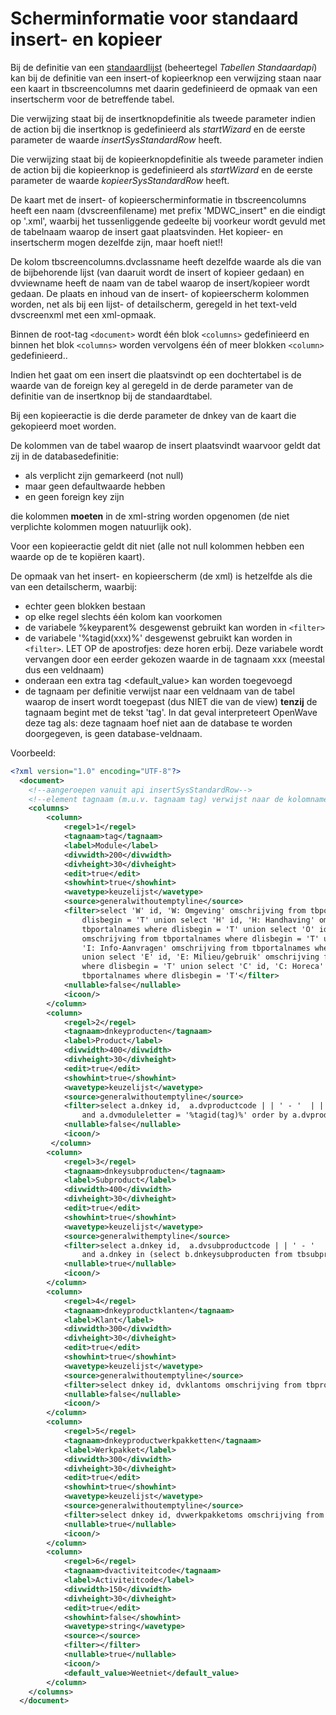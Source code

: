 # Scherminformatie voor standaard insert- en kopieer

Bij de definitie van een [standaardlijst](/docs/instellen_inrichten/standardlist_standarddetail.md) (beheertegel _Tabellen Standaardapi_) kan bij de definitie van een insert-of kopieerknop een verwijzing staan naar een kaart in tbscreencolumns met daarin gedefinieerd de opmaak van een insertscherm voor de betreffende tabel.

Die verwijzing staat bij de insertknopdefinitie als tweede parameter indien de action bij die insertknop is gedefinieerd als _startWizard_ en de eerste parameter de waarde _insertSysStandardRow_ heeft.

Die verwijzing staat bij de kopieerknopdefinitie als tweede parameter indien de action bij die kopieerknop is gedefinieerd als _startWizard_ en de eerste parameter de waarde _kopieerSysStandardRow_ heeft.

De kaart met de insert- of kopieerscherminformatie in tbscreencolumns heeft een naam (dvscreenfilename) met prefix 'MDWC_insert" en die eindigt op '.xml', waarbij het tussenliggende gedeelte bij voorkeur wordt gevuld met de tabelnaam waarop de insert gaat plaatsvinden. Het kopieer- en insertscherm mogen dezelfde zijn, maar hoeft niet!!

De kolom tbscreencolumns.dvclassname heeft dezelfde waarde als die van de bijbehorende lijst (van daaruit wordt de insert of kopieer gedaan) en dvviewname heeft de naam van de tabel waarop de insert/kopieer wordt gedaan.
De plaats en inhoud van de insert- of kopieerscherm kolommen worden, net als bij een lijst- of detailscherm, geregeld in het text-veld dvscreenxml met een xml-opmaak.

Binnen de root-tag `<document>` wordt één blok `<columns>` gedefinieerd en binnen het blok `<columns>` worden vervolgens één of meer blokken `<column>` gedefinieerd..

Indien het gaat om een insert die plaatsvindt op een dochtertabel is de waarde van de foreign key al geregeld in de derde parameter van de definitie van de insertknop bij de standaardtabel.

Bij een kopieeractie is die derde parameter de dnkey van de kaart die gekopieerd moet worden.

De kolommen van de tabel waarop de insert plaatsvindt waarvoor geldt dat zij in de databasedefinitie:

- als verplicht zijn gemarkeerd (not null)
- maar geen defaultwaarde hebben
- en geen foreign key zijn

die kolommen **moeten** in de xml-string worden opgenomen (de niet verplichte kolommen mogen natuurlijk ook).

Voor een kopieeractie geldt dit niet (alle not null kolommen hebben een waarde op de te kopiëren kaart).

De opmaak van het insert- en kopieerscherm (de xml) is hetzelfde als die van een detailscherm, waarbij:

- echter geen blokken bestaan
- op elke regel slechts één kolom kan voorkomen
- de variabele %keyparent% desgewenst gebruikt kan worden in `<filter>`
- de variabele '%tagid(xxx)%' desgewenst gebruikt kan worden in `<filter>`. LET OP de apostrofjes: deze horen erbij. Deze variabele wordt vervangen door een eerder gekozen waarde in de tagnaam xxx (meestal dus een veldnaam)
- onderaan een extra tag <default_value> kan worden toegevoegd
- de tagnaam per definitie verwijst naar een veldnaam van de tabel waarop de insert wordt toegepast (dus NIET die van de view) **tenzij** de tagnaam begint met de tekst 'tag'. In dat geval interpreteert OpenWave deze tag als: deze tagnaam hoef niet aan de database te worden doorgegeven, is geen database-veldnaam.

Voorbeeld:

```xml
<?xml version="1.0" encoding="UTF-8"?>
  <document>
    <!--aangeroepen vanuit api insertSysStandardRow-->
    <!--element tagnaam (m.u.v. tagnaam tag) verwijst naar de kolomnamen van tbprodwkpklant-->
    <columns>
        <column>
            <regel>1</regel>
            <tagnaam>tag</tagnaam>
            <label>Module</label>
            <divwidth>200</divwidth>
            <divheight>30</divheight>
            <edit>true</edit>
            <showhint>true</showhint>
            <wavetype>keuzelijst</wavetype>
            <source>generalwithoutemptyline</source>
            <filter>select 'W' id, 'W: Omgeving' omschrijving from tbportalnames where
                dlisbegin = 'T' union select 'H' id, 'H: Handhaving' omschrijving from
                tbportalnames where dlisbegin = 'T' union select 'O' id, 'O: APV/Overig'
                omschrijving from tbportalnames where dlisbegin = 'T' union select 'I' id,
                'I: Info-Aanvragen' omschrijving from tbportalnames where dlisbegin = 'T'
                union select 'E' id, 'E: Milieu/gebruik' omschrijving from tbportalnames
                where dlisbegin = 'T' union select 'C' id, 'C: Horeca' omschrijving from
                tbportalnames where dlisbegin = 'T'</filter>
            <nullable>false</nullable>
            <icoon/>
        </column>
        <column>
            <regel>2</regel>
            <tagnaam>dnkeyproducten</tagnaam>
            <label>Product</label>
            <divwidth>400</divwidth>
            <divheight>30</divheight>
            <edit>true</edit>
            <showhint>true</showhint>
            <wavetype>keuzelijst</wavetype>
            <source>generalwithoutemptyline</source>
            <filter>select a.dnkey id,  a.dvproductcode | | ' - '  | | coalesce(a.dvproductoms,'')  omschrijving from vwfrmkopproductenzaaktypes a  where (a.ddvervallen is null or a.ddvervallen >= fn_vandaag(0))
                and a.dvmoduleletter = '%tagid(tag)%' order by a.dvproductcode </filter>
            <nullable>false</nullable>
            <icoon/>
         </column>
        <column>
            <regel>3</regel>
            <tagnaam>dnkeysubproducten</tagnaam>
            <label>Subproduct</label>
            <divwidth>400</divwidth>
            <divheight>30</divheight>
            <edit>true</edit>
            <showhint>true</showhint>
            <wavetype>keuzelijst</wavetype>
            <source>generalwithemptyline</source>
            <filter>select a.dnkey id,  a.dvsubproductcode | | ' - '  | | coalesce(a.dvsubproductoms,'')  omschrijving from tbsubproducten a  where (a.ddvervallen is null or a.ddvervallen >= fn_vandaag(0))
                and a.dnkey in (select b.dnkeysubproducten from tbsubproductdef b where b.dnkeyproductdef in (select c.dnkeyproductdef from tbproducten c  where c.dnkey = '%tagid(dnkeyproducten)%')) order by a.dvsubproductcode </filter>
            <nullable>true</nullable>
            <icoon/>
        </column>
        <column>
            <regel>4</regel>
            <tagnaam>dnkeyproductklanten</tagnaam>
            <label>Klant</label>
            <divwidth>300</divwidth>
            <divheight>30</divheight>
            <edit>true</edit>
            <showhint>true</showhint>
            <wavetype>keuzelijst</wavetype>
            <source>generalwithoutemptyline</source>
            <filter>select dnkey id, dvklantoms omschrijving from tbproductklanten where ddvervallen is null or ddvervallen >= fn_vandaag(0) </filter>
            <nullable>false</nullable>
            <icoon/>
        </column>
        <column>
            <regel>5</regel>
            <tagnaam>dnkeyproductwerkpakketten</tagnaam>
            <label>Werkpakket</label>
            <divwidth>300</divwidth>
            <divheight>30</divheight>
            <edit>true</edit>
            <showhint>true</showhint>
            <wavetype>keuzelijst</wavetype>
            <source>generalwithoutemptyline</source>
            <filter>select dnkey id, dvwerkpakketoms omschrijving from tbproductwerkpakketten where ddvervallen is null or ddvervallen >= fn_vandaag(0) </filter>
            <nullable>true</nullable>
            <icoon/>
        </column>
        <column>
            <regel>6</regel>
            <tagnaam>dvactiviteitcode</tagnaam>
            <label>Activiteitcode</label>
            <divwidth>150</divwidth>
            <divheight>30</divheight>
            <edit>true</edit>
            <showhint>false</showhint>
            <wavetype>string</wavetype>
            <source></source>
            <filter></filter>
            <nullable>true</nullable>
            <icoon/>
            <default_value>Weetniet</default_value>
        </column>
    </columns>
  </document>
```

